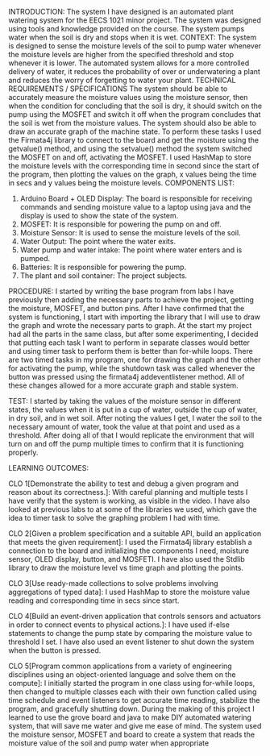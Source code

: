 INTRODUCTION:
The system I have designed is an automated plant watering system for the EECS 1021 minor project. The 
system was designed using tools and knowledge provided on the course. The system pumps water when 
the soil is dry and stops when it is wet.
CONTEXT:
The system is designed to sense the moisture levels of the soil to pump water whenever the moisture 
levels are higher from the specified threshold and stop whenever it is lower. The automated system 
allows for a more controlled delivery of water, it reduces the probability of over or underwatering a plant 
and reduces the worry of forgetting to water your plant.
TECHNICAL REQUIREMENTS / SPECIFICATIONS
The system should be able to accurately measure the moisture values using the moisture sensor, then
when the condition for concluding that the soil is dry, it should switch on the pump using the MOSFET 
and switch it off when the program concludes that the soil is wet from the moisture values. The system 
should also be able to draw an accurate graph of the machine state. To perform these tasks I used the
Firmata4j library to connect to the board and get the moisture using the getvalue() method, and using
the setvalue() method the system switched the MOSFET on and off, activating the MOSFET.
I used HashMap to store the moisture levels with the corresponding time in second since the start of the 
program, then plotting the values on the graph, x values being the time in secs and y values being the
moisture levels.
COMPONENTS LIST:
1. Arduino Board + OLED Display: The board is responsible for receiving commands and sending 
moisture value to a laptop using java and the display is used to show the state of the system.
2. MOSFET: It is responsible for powering the pump on and off.
3. Moisture Sensor: It is used to sense the moisture levels of the soil.
4. Water Output: The point where the water exits.
5. Water pump and water intake: The point where water enters and is pumped.
6. Batteries: It is responsible for powering the pump.
7. The plant and soil container: The project subjects.

PROCEDURE:
I started by writing the base program from labs I have previously then adding the necessary parts to 
achieve the project, getting the moisture, MOSFET, and button pins. After I have confirmed that the 
system is functioning, I start with importing the library that I will use to draw the graph and wrote the 
necessary parts to graph.
At the start my project had all the parts in the same class, but after some experimenting, I decided that 
putting each task I want to perform in separate classes would better and using timer task to perform 
them is better than for-while loops. There are two timed tasks in my program, one for drawing the graph 
and the other for activating the pump, while the shutdown task was called whenever the button was 
pressed using the firmata4j addeventlistener method. All of these changes allowed for a more accurate 
graph and stable system.

TEST:
I started by taking the values of the moisture sensor in different states, the values when it is put in a cup 
of water, outside the cup of water, in dry soil, and in wet soil. After noting the values I get, I water the 
soil to the necessary amount of water, took the value at that point and used as a threshold. After doing 
all of that I would replicate the environment that will turn on and off the pump multiple times to confirm 
that it is functioning properly.

LEARNING OUTCOMES:

CLO 1[Demonstrate the ability to test and debug a given program and reason about its
correctness.]: With careful planning and multiple tests I have verify that the system is working, as visible 
in the video. I have also looked at previous labs to at some of the libraries we used, which gave the idea 
to timer task to solve the graphing problem I had with time.

CLO 2[Given a problem specification and a suitable API, build an application that meets the given 
requirement]: I used the Firmata4j library establish a connection to the board and initializing the 
components I need, moisture sensor, OLED display, button, and MOSFETI. I have also used the Stdlib
library to draw the moisture level vs time graph and plotting the points.

CLO 3[Use ready-made collections to solve problems involving aggregations of typed data]: I used 
HashMap to store the moisture value reading and corresponding time in secs since start.

CLO 4[Build an event-driven application that controls sensors and actuators in order to connect events to 
physical actions.]: I have used if-else statements to change the pump state by comparing the moisture 
value to threshold I set. I have also used an event listener to shut down the system when the button is 
pressed.

CLO 5[Program common applications from a variety of engineering disciplines using an object-oriented 
language and solve them on the compute]: I initially started the program in one class using for-while 
loops, then changed to multiple classes each with their own function called using time schedule and 
event listeners to get accurate time reading, stabilize the program, and gracefully shutting down.
During the making of this project I learned to use the grove board and java to make DIY automated 
watering system, that will save me water and give me ease of mind. The system used the moisture 
sensor, MOSFET and board to create a system that reads the moisture value of the soil and pump water 
when appropriate

